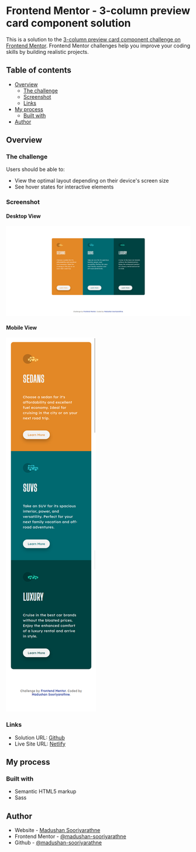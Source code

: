 # Frontend Mentor - 3-column preview card component solution

This is a solution to the [3-column preview card component challenge on Frontend Mentor](https://www.frontendmentor.io/challenges/3column-preview-card-component-pH92eAR2-). Frontend Mentor challenges help you improve your coding skills by building realistic projects.

## Table of contents

- [Overview](#overview)
  - [The challenge](#the-challenge)
  - [Screenshot](#screenshot)
  - [Links](#links)
- [My process](#my-process)
  - [Built with](#built-with)
- [Author](#author)

## Overview

### The challenge

Users should be able to:

- View the optimal layout depending on their device's screen size
- See hover states for interactive elements

### Screenshot

#### Desktop View

![](./screenshots/screenshot-desktop.png)

#### Mobile View

![](./screenshots/screenshot-mobile.png)

### Links

- Solution URL: [Github](https://github.com/madushan-sooriyarathne/frontend-mentor-3-column-previw-card)
- Live Site URL: [Netlify](https://three-column-preview.netlify.com)

## My process

### Built with

- Semantic HTML5 markup
- Sass

## Author

- Website - [Madushan Sooriyarathne](https://madushan.dev)
- Frontend Mentor - [@madushan-sooriyarathne](https://www.frontendmentor.io/profile/madushan-sooriyarathne)
- Github - [@madushan-sooriyarathne](https://www.github.com/madushan-sooriyarathne)
